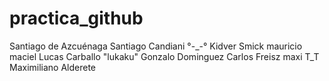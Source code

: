 # practica_github
Santiago de Azcuénaga
Santiago Candiani
°-_-° Kidver Smick
mauricio maciel
Lucas Carballo "lukaku"
Gonzalo Dominguez
Carlos Freisz
maxi T_T
Maximiliano Alderete


